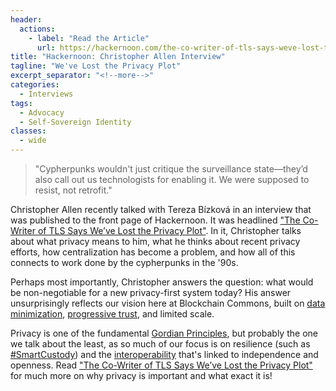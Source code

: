 ```yaml
---
header:
  actions:
    - label: "Read the Article"
      url: https://hackernoon.com/the-co-writer-of-tls-says-weve-lost-the-privacy-plot
title: "Hackernoon: Christopher Allen Interview"
tagline: "We've Lost the Privacy Plot"
excerpt_separator: "<!--more-->"
categories:
  - Interviews
tags:
  - Advocacy
  - Self-Sovereign Identity
classes:
  - wide
---
```


> "Cypherpunks wouldn't just critique the surveillance state—they’d also call out us technologists for enabling it. We were supposed to resist, not retrofit."

Christopher Allen recently talked with Tereza Bízková in an interview that was published to the front page of Hackernoon. It was headlined ["The Co-Writer of TLS Says We’ve Lost the Privacy Plot"](https://hackernoon.com/the-co-writer-of-tls-says-weve-lost-the-privacy-plot). In it, Christopher talks about what privacy means to him, what he thinks about recent privacy efforts, how centralization has become a problem, and how all of this connects to work done by the cypherpunks in the '90s. 

Perhaps most importantly, Christopher answers the question: what would be non-negotiable for a new privacy-first system today? His answer unsurprisingly reflects our vision here at Blockchain Commons, built on [data minimization](https://www.blockchaincommons.com/musings/musings-data-minimization/), [progressive trust](https://www.blockchaincommons.com/musings/musings-progressive-trust/), and limited scale.

Privacy is one of the fundamental [Gordian Principles](https://developer.blockchaincommons.com/principles/), but probably the one we talk about the least, as so much of our focus is on resilience (such as [#SmartCustody](https://www.smartcustody.com/)) and the [interoperability](https://www.blockchaincommons.com/musings/musings-interop/) that's linked to independence and openness. Read ["The Co-Writer of TLS Says We’ve Lost the Privacy Plot"](https://hackernoon.com/the-co-writer-of-tls-says-weve-lost-the-privacy-plot) for much more on why privacy is important and what exact it is!

